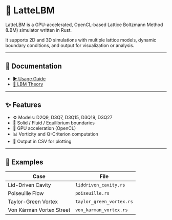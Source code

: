 # 🍵 LatteLBM

LatteLBM is a GPU-accelerated, OpenCL-based Lattice Boltzmann Method (LBM) simulator written in Rust.

It supports 2D and 3D simulations with multiple lattice models, dynamic boundary conditions, and output for visualization or analysis.

---

## 📖 Documentation

- [▶️ Usage Guide](usage.md)
- [🧠 LBM Theory](theory.md)

---

## ✨ Features

- ⚙️ Models: D2Q9, D3Q7, D3Q15, D3Q19, D3Q27
- 🧱 Solid / Fluid / Equilibrium boundaries
- 🚀 GPU acceleration (OpenCL)
- 📊 Vorticity and Q-Criterion computation
- 📁 Output in CSV for plotting

---

## 🧪 Examples

| Case                    | File                        |
|-------------------------|-----------------------------|
| Lid-Driven Cavity       | `liddriven_cavity.rs`       |
| Poiseuille Flow         | `poiseuille.rs`             |
| Taylor-Green Vortex     | `taylor_green_vortex.rs`    |
| Von Kármán Vortex Street| `von_karman_vortex.rs`      |
